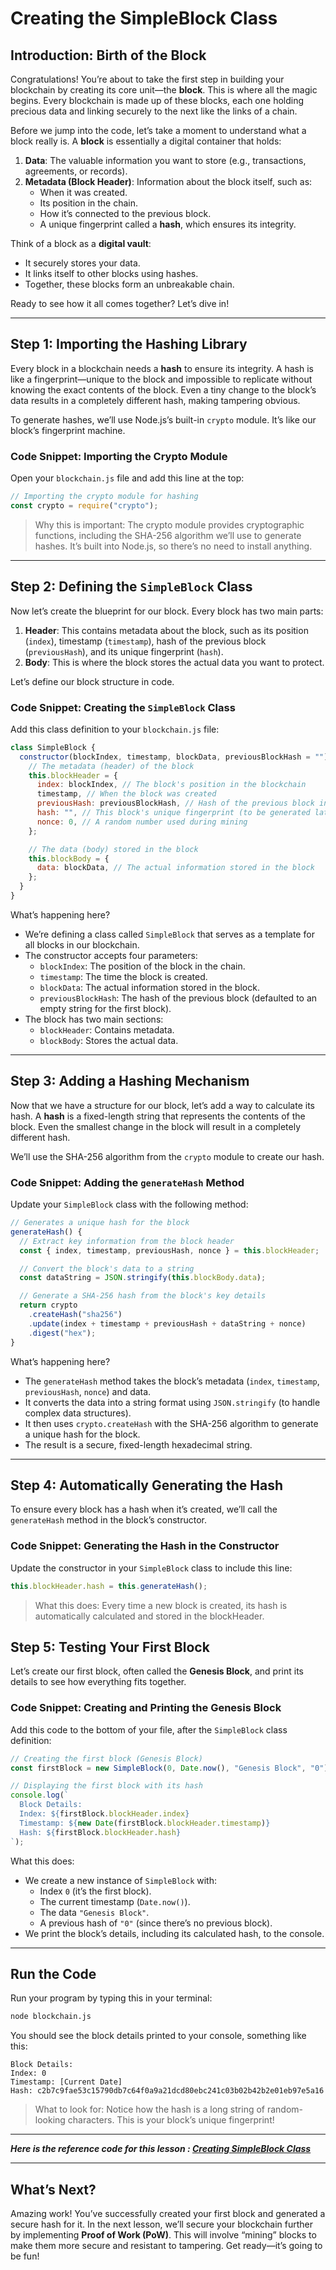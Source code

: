 # Creating the SimpleBlock Class

## **Introduction: Birth of the Block**

Congratulations! You’re about to take the first step in building your blockchain by creating its core unit—the **block**. This is where all the magic begins. Every blockchain is made up of these blocks, each one holding precious data and linking securely to the next like the links of a chain.

Before we jump into the code, let’s take a moment to understand what a block really is. A **block** is essentially a digital container that holds:

1. **Data**: The valuable information you want to store (e.g., transactions, agreements, or records).
2. **Metadata (Block Header)**: Information about the block itself, such as:
    - When it was created.
    - Its position in the chain.
    - How it’s connected to the previous block.
    - A unique fingerprint called a **hash**, which ensures its integrity.

Think of a block as a **digital vault**:

- It securely stores your data.
- It links itself to other blocks using hashes.
- Together, these blocks form an unbreakable chain.

Ready to see how it all comes together? Let’s dive in!

---

## **Step 1: Importing the Hashing Library**

Every block in a blockchain needs a **hash** to ensure its integrity. A hash is like a fingerprint—unique to the block and impossible to replicate without knowing the exact contents of the block. Even a tiny change to the block’s data results in a completely different hash, making tampering obvious.

To generate hashes, we’ll use Node.js’s built-in `crypto` module. It’s like our block’s fingerprint machine.

### **Code Snippet: Importing the Crypto Module**

Open your `blockchain.js` file and add this line at the top:

```jsx
// Importing the crypto module for hashing
const crypto = require("crypto");
```

> Why this is important: The crypto module provides cryptographic functions, including the SHA-256 algorithm we’ll use to generate hashes. It’s built into Node.js, so there’s no need to install anything.
> 

---

## **Step 2: Defining the `SimpleBlock` Class**

Now let’s create the blueprint for our block. Every block has two main parts:

1. **Header**: This contains metadata about the block, such as its position (`index`), timestamp (`timestamp`), hash of the previous block (`previousHash`), and its unique fingerprint (`hash`).
2. **Body**: This is where the block stores the actual data you want to protect.

Let’s define our block structure in code.

### **Code Snippet: Creating the `SimpleBlock` Class**

Add this class definition to your `blockchain.js` file:

```jsx
class SimpleBlock {
  constructor(blockIndex, timestamp, blockData, previousBlockHash = "") {
    // The metadata (header) of the block
    this.blockHeader = {
      index: blockIndex, // The block's position in the blockchain
      timestamp, // When the block was created
      previousHash: previousBlockHash, // Hash of the previous block in the chain
      hash: "", // This block's unique fingerprint (to be generated later)
      nonce: 0, // A random number used during mining
    };

    // The data (body) stored in the block
    this.blockBody = {
      data: blockData, // The actual information stored in the block
    };
  }
}
```

What’s happening here?

- We’re defining a class called `SimpleBlock` that serves as a template for all blocks in our blockchain.
- The constructor accepts four parameters:
    - `blockIndex`: The position of the block in the chain.
    - `timestamp`: The time the block is created.
    - `blockData`: The actual information stored in the block.
    - `previousBlockHash`: The hash of the previous block (defaulted to an empty string for the first block).
- The block has two main sections:
    - `blockHeader`: Contains metadata.
    - `blockBody`: Stores the actual data.

---

## **Step 3: Adding a Hashing Mechanism**

Now that we have a structure for our block, let’s add a way to calculate its hash. A **hash** is a fixed-length string that represents the contents of the block. Even the smallest change in the block will result in a completely different hash.

We’ll use the SHA-256 algorithm from the `crypto` module to create our hash.

### **Code Snippet: Adding the `generateHash` Method**

Update your `SimpleBlock` class with the following method:

```jsx
// Generates a unique hash for the block
generateHash() {
  // Extract key information from the block header
  const { index, timestamp, previousHash, nonce } = this.blockHeader;

  // Convert the block's data to a string
  const dataString = JSON.stringify(this.blockBody.data);

  // Generate a SHA-256 hash from the block's key details
  return crypto
    .createHash("sha256")
    .update(index + timestamp + previousHash + dataString + nonce)
    .digest("hex");
}
```

What’s happening here?

- The `generateHash` method takes the block’s metadata (`index`, `timestamp`, `previousHash`, `nonce`) and data.
- It converts the data into a string format using `JSON.stringify` (to handle complex data structures).
- It then uses `crypto.createHash` with the SHA-256 algorithm to generate a unique hash for the block.
- The result is a secure, fixed-length hexadecimal string.

---

## **Step 4: Automatically Generating the Hash**

To ensure every block has a hash when it’s created, we’ll call the `generateHash` method in the block’s constructor.

### **Code Snippet: Generating the Hash in the Constructor**

Update the constructor in your `SimpleBlock` class to include this line:

```jsx
this.blockHeader.hash = this.generateHash();
```

> What this does: Every time a new block is created, its hash is automatically calculated and stored in the blockHeader.
> 

## **Step 5: Testing Your First Block**

Let’s create our first block, often called the **Genesis Block**, and print its details to see how everything fits together.

### **Code Snippet: Creating and Printing the Genesis Block**

Add this code to the bottom of your file, after the `SimpleBlock` class definition:

```jsx
// Creating the first block (Genesis Block)
const firstBlock = new SimpleBlock(0, Date.now(), "Genesis Block", "0");

// Displaying the first block with its hash
console.log(`
  Block Details:
  Index: ${firstBlock.blockHeader.index}
  Timestamp: ${new Date(firstBlock.blockHeader.timestamp)}
  Hash: ${firstBlock.blockHeader.hash}
`);
```

What this does:

- We create a new instance of `SimpleBlock` with:
    - Index `0` (it’s the first block).
    - The current timestamp (`Date.now()`).
    - The data `"Genesis Block"`.
    - A previous hash of `"0"` (since there’s no previous block).
- We print the block’s details, including its calculated hash, to the console.

---

## **Run the Code**

Run your program by typing this in your terminal:

```bash
node blockchain.js
```

You should see the block details printed to your console, something like this:

```
Block Details:
Index: 0
Timestamp: [Current Date]
Hash: c2b7c9fae53c15790db7c64f0a9a21dcd80ebc241c03b02b42b2e01eb97e5a16
```

> What to look for: Notice how the hash is a long string of random-looking characters. This is your block’s unique fingerprint!
> 

---

***Here is the reference code for this lesson : [Creating SimpleBlock Class](https://github.com/The-Web3-Compass/web3-compass-data-repository/blob/main/buildlab/build-your-own-blockchain/reference-code/building-the-block/creating-simpleblock-class.js)***

---

## **What’s Next?**

Amazing work! You’ve successfully created your first block and generated a secure hash for it. In the next lesson, we’ll secure your blockchain further by implementing **Proof of Work (PoW)**. This will involve “mining” blocks to make them more secure and resistant to tampering. Get ready—it’s going to be fun!